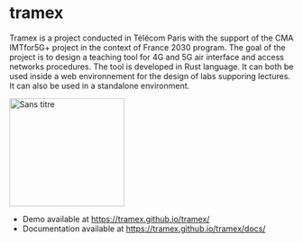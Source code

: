 # tramex

Tramex is a project conducted in Télécom Paris with the support of the CMA IMTfor5G+ project in the context of France 2030 program.
The goal of the project is to design a teaching tool for 4G and 5G air interface and access networks procedures. The tool is developed in Rust language.
It can both be used inside a web environnement for the design of labs supporing lectures. It can also be used in a standalone environment.


<img width="204" height="192" alt="Sans titre" src="https://github.com/user-attachments/assets/e067993a-6474-4e88-96b0-58d230712cba" />


- Demo available at <https://tramex.github.io/tramex/>
- Documentation available at <https://tramex.github.io/tramex/docs/>

